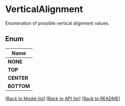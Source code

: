 
# VerticalAlignment
Enumeration of possible vertical alignment values.

## Enum
| Name |
| ----------- |
| **NONE** |
| **TOP** |
| **CENTER** |
| **BOTTOM** |

[[Back to Model list]](../README.md#documentation-for-models) [[Back to API list]](../README.md#documentation-for-api-endpoints) [[Back to README]](../README.md)


